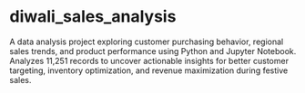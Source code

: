 # diwali_sales_analysis
A data analysis project exploring customer purchasing behavior, regional sales trends, and product performance using Python and Jupyter Notebook. Analyzes 11,251 records to uncover actionable insights for better customer targeting, inventory optimization, and revenue maximization during festive sales.
